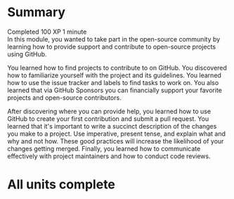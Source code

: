 # Summary
Completed 100 XP 1 minute  
In this module, you wanted to take part in the open-source community by learning how to provide support and contribute to open-source projects using GitHub.

You learned how to find projects to contribute to on GitHub. You discovered how to familiarize yourself with the project and its guidelines. You learned how to use the issue tracker and labels to find tasks to work on. You also learned that via GitHub Sponsors you can financially support your favorite projects and open-source contributors.

After discovering where you can provide help, you learned how to use GitHub to create your first contribution and submit a pull request. You learned that it's important to write a succinct description of the changes you make to a project. Use imperative, present tense, and explain what and why and not how. These good practices will increase the likelihood of your changes getting merged. Finally, you learned how to communicate effectively with project maintainers and how to conduct code reviews.

# All units complete
